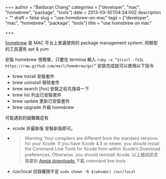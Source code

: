 +++
author = "Balduran Chang"
categories = ["developer", "mac", "homebrew", "package", "tools"]
date = 2013-03-30T04:34:00Z
description = ""
draft = false
slug = "use-homebrew-on-mac"
tags = ["developer", "mac", "homebrew", "package", "tools"]
title = "use homebrew on mac"

+++


[homebrew](http://mxcl.github.com/homebrew/) 是 MAC 平台上普遍使用的 package management system. 同類型的工具還有 apt & yum

安裝 homebrew 很簡單，只要在 terminal 輸入 `ruby -e “$(curl -fsSL https://raw.github.com/mxcl/homebrew/go)”` 安裝完成就可以使用以下指令   

* brew install 安裝套件
* brew uninstall 移除套件
* brew search [foo] 安裝之前先搜尋一下
* brew list 列出已安裝套件
* brew update 更新已安裝套件
* brew upgrade 升級 homebrew


可能遇到的疑難雜症有  
* xcode 非最新版 安裝新版即可。  
* > Warning: Your compilers are different from the standard versions for your Xcode. If you have Xcode 4.3 or newer, you should install the Command Line Tools for Xcode from within Xcode’s Download preferences. Otherwise, you should reinstall Xcode. 以上錯誤訊息需要到 [ Apple downloads ](https://developer.apple.com/downloads/index.action?name=for%20Xcode%20-) 下載 command line tools  
* /usr/local 目錄權限不足 `sudo chown -R $(whoami) /usr/local`


